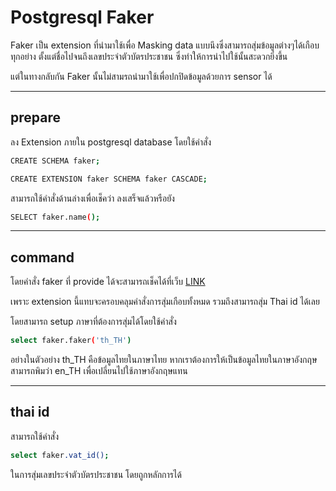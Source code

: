 # Postgresql Faker
Faker เป็น extension ที่นำมาใช้เพื่อ Masking data แบบนึงซึ่งสามารถสุ่มข้อมูลต่างๆได้เกือบทุกอย่าง ตั้งแต่ชื่อไปจนถึงเลขประจำตัวบัตรประชาชน ซึ่งทำให้การนำไปใช้นั้นสะดวกยิ่งขึ้น 

แต่ในทางกลับกัน Faker นั้นไม่สามรถนำมาใช้เพื่อปกปิดข้อมูลด้วยการ sensor ได้

---

## prepare

ลง Extension ภายใน postgresql database โดยใช้คำสั่ง
```bash
CREATE SCHEMA faker;

CREATE EXTENSION faker SCHEMA faker CASCADE;
```
สามารถใช้คำสั่งด้านล่างเพื่อเช็คว่า ลงเสร็จแล้วหรือยัง

```bash 
SELECT faker.name();
```

---

## command

โดยคำสั่ง faker ที่ provide ได้จะสามารถเช็คได้ที่เว็บ [LINK](https://faker.readthedocs.io/en/master/index.html)

เพราะ extension นี้แทบจะครอบคลุมคำสั่งการสุ่มเกือบทั้งหมด รวมถึงสามารถสุ่ม Thai id ได้เลย

โดยสามารถ setup ภาษาที่ต้องการสุ่มได้โดยใช้คำสั่ง

```bash
select faker.faker('th_TH')
```

อย่างในตัวอย่าง th_TH คือข้อมูลไทยในภาษาไทย หากเราต้องการให้เป็นข้อมูลไทยในภาษาอังกฤษ สามารถพิมว่า en_TH เพื่อเปลี่ยนไปใช้ภาษาอังกฤษแทน

---

## thai id

สามารถใช้คำสั่ง

```bash
select faker.vat_id();
```

ในการสุ่มเลขประจำตัวบัตรประชาชน โดยถูกหลักการได้ 


